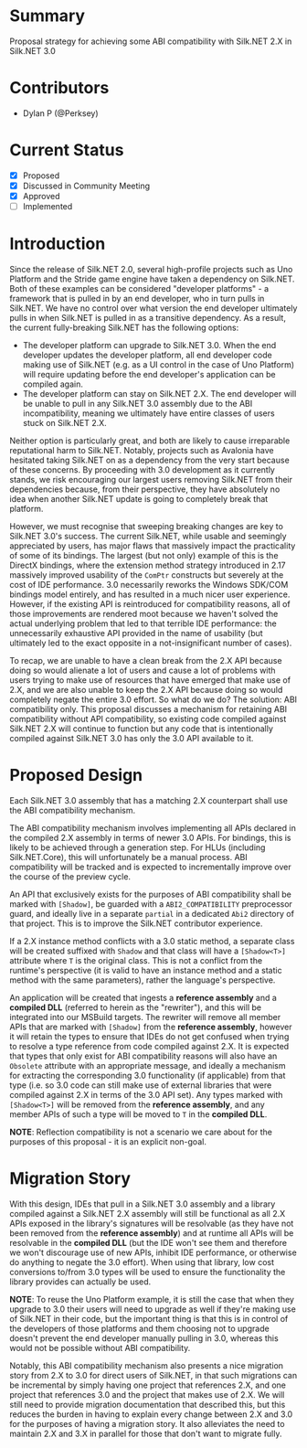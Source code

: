 # Summary

Proposal strategy for achieving some ABI compatibility with Silk.NET 2.X in Silk.NET 3.0

# Contributors
- Dylan P (@Perksey)

# Current Status
- [x] Proposed
- [x] Discussed in Community Meeting
- [x] Approved
- [ ] Implemented

# Introduction

Since the release of Silk.NET 2.0, several high-profile projects such as Uno Platform and the Stride game engine have
taken a dependency on Silk.NET. Both of these examples can be considered "developer platforms" - a framework that is
pulled in by an end developer, who in turn pulls in Silk.NET. We have no control over what version the end developer
ultimately pulls in when Silk.NET is pulled in as a transitive dependency. As a result, the current fully-breaking
Silk.NET has the following options:
- The developer platform can upgrade to Silk.NET 3.0. When the end developer updates the developer platform, all end
  developer code making use of Silk.NET (e.g. as a UI control in the case of Uno Platform) will require updating before
  the end developer's application can be compiled again. 
- The developer platform can stay on Silk.NET 2.X. The end developer will be unable to pull in any Silk.NET 3.0 assembly
  due to the ABI incompatibility, meaning we ultimately have entire classes of users stuck on Silk.NET 2.X.

Neither option is particularly great, and both are likely to cause irreparable reputational harm to Silk.NET. Notably,
projects such as Avalonia have hesitated taking Silk.NET on as a dependency from the very start because of these
concerns. By proceeding with 3.0 development as it currently stands, we risk encouraging our largest users removing
Silk.NET from their dependencies because, from their perspective, they have absolutely no idea when another Silk.NET
update is going to completely break that platform.

However, we must recognise that sweeping breaking changes are key to Silk.NET 3.0's success. The current Silk.NET, while
usable and seemingly appreciated by users, has major flaws that massively impact the practicality of some of its
bindings. The largest (but not only) example of this is the DirectX bindings, where the extension method strategy
introduced in 2.17 massively improved usability of the `ComPtr` constructs but severely at the cost of IDE performance.
3.0 necessarily reworks the Windows SDK/COM bindings model entirely, and has resulted in a much nicer user experience.
However, if the existing API is reintroduced for compatibility reasons, all of those improvements are rendered moot
because we haven't solved the actual underlying problem that led to that terrible IDE performance: the unnecessarily
exhaustive API provided in the name of usability (but ultimately led to the exact opposite in a not-insignificant number
of cases).

To recap, we are unable to have a clean break from the 2.X API because doing so would alienate a lot of users and cause
a lot of problems with users trying to make use of resources that have emerged that make use of 2.X, and we are also
unable to keep the 2.X API because doing so would completely negate the entire 3.0 effort. So what do we do? The
solution: ABI compatibility only. This proposal discusses a mechanism for retaining ABI compatibility without API
compatibility, so existing code compiled against Silk.NET 2.X will continue to function but any code that is
intentionally compiled against Silk.NET 3.0 has only the 3.0 API available to it.

# Proposed Design

Each Silk.NET 3.0 assembly that has a matching 2.X counterpart shall use the ABI compatibility mechanism.

The ABI compatibility mechanism involves implementing all APIs declared in the compiled 2.X assembly in terms of newer
3.0 APIs. For bindings, this is likely to be achieved through a generation step. For HLUs (including Silk.NET.Core),
this will unfortunately be a manual process. ABI compatibility will be tracked and is expected to incrementally improve
over the course of the preview cycle.

An API that exclusively exists for the purposes of ABI compatibility shall be marked with `[Shadow]`, be guarded with a
`ABI2_COMPATIBILITY` preprocessor guard, and ideally live in a separate `partial` in a dedicated `Abi2` directory of
that project. This is to improve the Silk.NET contributor experience.

If a 2.X instance method conflicts with a 3.0 static method, a separate class will be created suffixed with `Shadow` and
that class will have a `[Shadow<T>]` attribute where `T` is the original class. This is not a conflict from the
runtime's perspective (it is valid to have an instance method and a static method with the same parameters), rather the
language's perspective.

An application will be created that ingests a **reference assembly** and a **compiled DLL** (referred to herein as the
"rewriter"), and this will be integrated into our MSBuild targets. The rewriter will remove all member APIs that are
marked with `[Shadow]` from the **reference assembly**, however it will retain the types to ensure that IDEs do not get
confused when trying to resolve a type reference from code compiled against 2.X. It is expected that types that only
exist for ABI compatibility reasons will also have an `Obsolete` attribute with an appropriate message, and ideally a
mechanism for extracting the corresponding 3.0 functionality (if applicable) from that type (i.e. so 3.0 code can still
make use of external libraries that were compiled against 2.X in terms of the 3.0 API set). Any types marked with
`[Shadow<T>]` will be removed from the **reference assembly**, and any member APIs of such a type will be moved to
`T` in the **compiled DLL**. 

**NOTE**: Reflection compatibility is not a scenario we care about for the purposes of this proposal - it is an explicit
non-goal.

# Migration Story

With this design, IDEs that pull in a Silk.NET 3.0 assembly and a library compiled against a Silk.NET 2.X assembly will
still be functional as all 2.X APIs exposed in the library's signatures will be resolvable (as they have not been
removed from the **reference assembly**) and at runtime all APIs will be resolvable in the **compiled DLL** (but the IDE
won't see them and therefore we won't discourage use of new APIs, inhibit IDE performance, or otherwise do anything to
negate the 3.0 effort). When using that library, low cost conversions to/from 3.0 types will be used to ensure the
functionality the library provides can actually be used.

**NOTE**: To reuse the Uno Platform example, it is still the case that when they upgrade to 3.0 their users will need to
upgrade as well if they're making use of Silk.NET in their code, but the important thing is that this is in control of
the developers of those platforms and them choosing not to upgrade doesn't prevent the end developer manually pulling in
3.0, whereas this would not be possible without ABI compatibility.

Notably, this ABI compatibility mechanism also presents a nice migration story from 2.X to 3.0 for direct users of
Silk.NET, in that such migrations can be incremental by simply having one project that references 2.X, and one project
that references 3.0 and the project that makes use of 2.X. We will still need to provide migration documentation that
described this, but this reduces the burden in having to explain every change between 2.X and 3.0 for the purposes of
having a migration story. It also alleviates the need to maintain 2.X and 3.X in parallel for those that don't want to
migrate fully.
